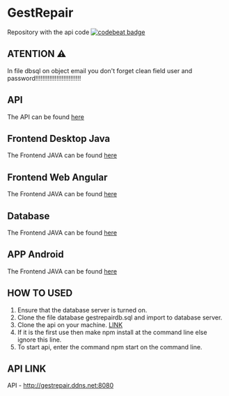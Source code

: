 GestRepair
==============
Repository with the api code 
[![codebeat badge](https://codebeat.co/badges/a32936df-8925-44ac-9cd1-c77d3da4ac04)](https://codebeat.co/projects/github-com-gestrepair-gestrepairapi-master)
## ATENTION ⚠️
In file dbsql on object email you don't forget clean field user and password!!!!!!!!!!!!!!!!!!!!!!!!!!

## API
The API can be found [here](https://github.com/GestRepair/GestRepairAPI)

## Frontend Desktop Java
The Frontend JAVA can be found [here](https://github.com/GestRepair/GestRepairBackOffice)

## Frontend Web Angular
The Frontend JAVA can be found [here](https://github.com/GestRepair/GestRepairWeb)

## Database
The Frontend JAVA can be found [here](https://github.com/GestRepair/GestRepairDB)

## APP Android
The Frontend JAVA can be found [here](https://github.com/GestRepair/GestRepairAPPAndroid)

## HOW TO USED
1. Ensure that the database server is turned on.
2. Clone the file database gestrepairdb.sql and import to database server.
3. Clone the api on your machine. [LINK](https://github.com/GestRepair/GestRepairAPI)
4. If it is the first use then make npm install at the command line else ignore this line.
5. To start api, enter the command npm start on the command line.

## API LINK 
API - http://gestrepair.ddns.net:8080
